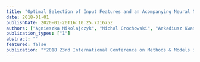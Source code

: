 ```yaml
---
title: "Optimal Selection of Input Features and an Acompanying Neural Network Structure for the Classification Purposes-Skin Lesions Case Study"
date: 2018-01-01
publishDate: 2020-01-20T16:10:25.731675Z
authors: ["Agnieszka Mikolajczyk", "Michal Grochowski", "Arkadiusz Kwasigroch"]
publication_types: ["1"]
abstract: ""
featured: false
publication: "*2018 23rd International Conference on Methods & Models in Automation & Robotics (MMAR)*"
---
```


